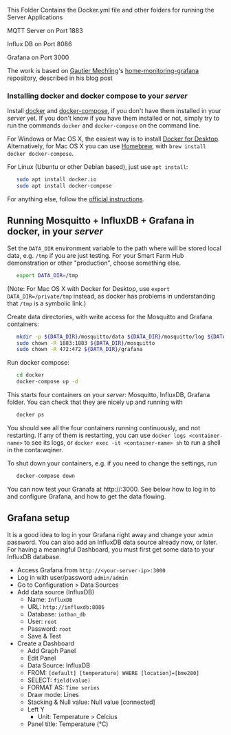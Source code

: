 This Folder Contains the Docker.yml file and other folders for running the Server Applications

MQTT Server on Port 1883

Influx DB on Port 8086

Grafana on Port 3000

The work is based on [Gautier Mechling](https://github.com/Nilhcem)'s
[home-monitoring-grafana](https://github.com/Nilhcem/home-monitoring-grafana)
repository, described in his blog post

### Installing docker and docker compose to your *server*

Install
[docker](https://docs.docker.com) and
[docker-compose](https://docs.docker.com/compose/), if you don't have
them installed in your *server* yet.
If you don't know if you have them installed or not, simply try to run the
commands `docker` and `docker-compose` on the command line.

For Windows or Mac OS X, the easiest way is to install
[Docker for Desktop](https://www.docker.com/products/docker-desktop).
Alternatively, for Mac OS X you can use [Homebrew](https://brew.sh),
with `brew install docker docker-compose`.

For Linux (Ubuntu or other Debian based), just use `apt install`:

```sh
   sudo apt install docker.io
   sudo apt install docker-compose
```

For anything else, follow the [official instructions](https://docs.docker.com/install/).

## Running Mosquitto + InfluxDB + Grafana in docker, in your *server*

Set the `DATA_DIR` environment variable to the path where will be stored local data, e.g. `/tmp`
if you are just testing.  For your Smart Farm Hub  demonstration or other "production", choose
something else.

```sh
   export DATA_DIR=/tmp
```
(Note: For Mac OS X with Docker for Desktop, use `export DATA_DIR=/private/tmp` instead,
as docker has problems in understanding that `/tmp` is a symbolic link.)

Create data directories, with write access for the Mosquitto and Grafana containers:

```sh
   mkdir -p ${DATA_DIR}/mosquitto/data ${DATA_DIR}/mosquitto/log ${DATA_DIR}/influxdb ${DATA_DIR}/grafana
   sudo chown -R 1883:1883 ${DATA_DIR}/mosquitto
   sudo chown -R 472:472 ${DATA_DIR}/grafana
```

Run docker compose:

```sh
   cd docker
   docker-compose up -d
```
This starts four containers on your *server*: Mosquitto, InfluxDB, Grafana folder.  You can check that
they are nicely up and running with

```sh
   docker ps
```

You should see all the four containers running continuously, and not restarting.
If any of them is restarting, you can use `docker logs <container-name>` to see its
logs, or `docker exec -it <container-name> sh` to run a shell in the conta:wqiner.

To shut down your containers, e.g. if you need to change the settings, run
```sh
   docker-compose down
```

You can now test your Granafa at http://<your-server-ip>:3000.  See below how to
log in to and configure Grafana, and how to get the data flowing.


## Grafana setup

It is a good idea to log in your Grafana right away and change your
`admin` password.  You can also add an InfluxDB data source already now,
or later.  For having a meaningful Dashboard, you must first get some
data to your InfluxDB database.

- Access Grafana from `http://<your-server-ip>:3000`
- Log in with user/password `admin/admin`
- Go to Configuration > Data Sources
- Add data source (InfluxDB)
  - Name: `InfluxDB`
  - URL: `http://influxdb:8086`
  - Database: `iothon_db`
  - User: `root`
  - Password: `root`
  - Save & Test
- Create a Dashboard
  - Add Graph Panel
  - Edit Panel
  - Data Source: InfluxDB
  - FROM: `[default] [temperature] WHERE [location]=[bme280]`
  - SELECT: `field(value)`
  - FORMAT AS: `Time series`
  - Draw mode: Lines
  - Stacking & Null value: Null value [connected]
  - Left Y
    - Unit: Temperature > Celcius
  - Panel title: Temperature (°C)
